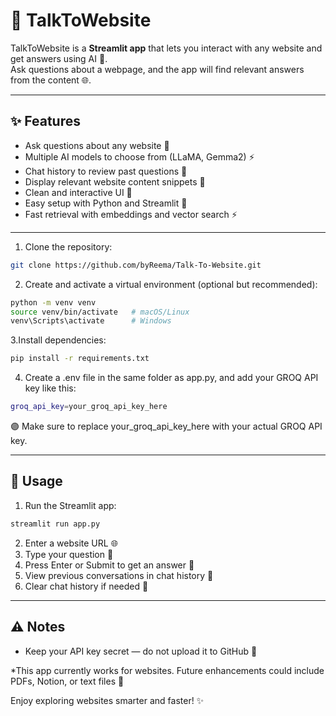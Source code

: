 # 🧠 TalkToWebsite

TalkToWebsite is a **Streamlit app** that lets you interact with any website and get answers using AI 🤖.  
Ask questions about a webpage, and the app will find relevant answers from the content 🌐.

---

## ✨ Features

- Ask questions about any website 📝  
- Multiple AI models to choose from (LLaMA, Gemma2) ⚡️  
- Chat history to review past questions 💬  
- Display relevant website content snippets 📄  
- Clean and interactive UI 🎨  
- Easy setup with Python and Streamlit 🐍  
- Fast retrieval with embeddings and vector search ⚡️

---
1. Clone the repository:

```bash
git clone https://github.com/byReema/Talk-To-Website.git
```

2. Create and activate a virtual environment (optional but recommended):

```bash
python -m venv venv
source venv/bin/activate   # macOS/Linux
venv\Scripts\activate      # Windows
```

3.Install dependencies:

```bash
pip install -r requirements.txt
```

4. Create a .env file in the same folder as app.py, and add your GROQ API key like this:
```bash
groq_api_key=your_groq_api_key_here
```
🟣 Make sure to replace your_groq_api_key_here with your actual GROQ API key.

---
## 🏃 Usage

1. Run the Streamlit app:
```bash
streamlit run app.py
```
2. Enter a website URL 🌐
3. Type your question 📝
4. Press Enter or Submit to get an answer 🤖
5. View previous conversations in chat history 💬
6. Clear chat history if needed 🧹

---
## ⚠️ Notes

- Keep your API key secret — do not upload it to GitHub 🔑

*This app currently works for websites. Future enhancements could include PDFs, Notion, or text files 📂

Enjoy exploring websites smarter and faster! ✨
